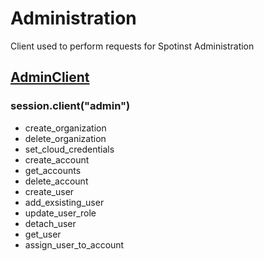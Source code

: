 # Administration
Client used to perform requests for Spotinst Administration

## [AdminClient](./admin_client.md)
### session.client("admin")

 * create_organization
 * delete_organization
 * set_cloud_credentials
 * create_account
 * get_accounts
 * delete_account
 * create_user
 * add_exsisting_user
 * update_user_role
 * detach_user
 * get_user
 * assign_user_to_account
